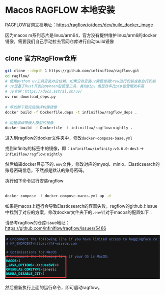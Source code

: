 
# Macos RAGFLOW 本地安装

RAGFLOW官网文档地址：https://ragflow.io/docs/dev/build_docker_image

因为macos m系列芯片是linux/arm64，官方没有提供维护linux/arm6的docker镜像，需要我们自己手动拉去官网仓库进行自动build镜像


## clone 官方RagFlow仓库

```bash
git clone --depth 1 https://github.com/infiniflow/ragflow.git
cd ragflow/
# 使用python uv工具安装对应依赖，如果没有安装uv需要使用brew进行安装或者自行安装
# uv是基于Rust开发的pyhoen包管理工具，类似pip。但是效率比pip包管理效率高
# uv官网：https://docs.astral.sh/uv/
uv run download_deps.py

# 等依赖下载完后编译构建镜像
docker build -f Dockerfile.deps -t infiniflow/ragflow_deps .

# 构建编译带嵌入模型的镜像
docker build -f Dockerfile -t infiniflow/ragflow:nightly .

```

进入到ragflow的docker文件夹中，修改`docker-compose-base.yml`

找到infinity的标签中的镜像，即：`infiniflow/infinity:v0.6.0-dev3` -> `infiniflow/ragflow:nightly`

然后编辑docker目录下的`.env`文件，修改对应的mysql、minio、Elasticsearch的账号密码信息，不然都是默认的账号密码。

执行如下命令进行安装ragflow

```bash

docker compose -f docker-compose-macos.yml up -d
```

如果是macos上运行会导致Elasticsearch的容器失败，ragflow的github上issue中找到了对应的方案，修改docker文件夹下的`.env`针对于macos的配置如下：

请参考ragflow的仓库issue地址：https://github.com/infiniflow/ragflow/issues/5466

![alt text](<../文章/assets/CleanShot 2025-03-02 at 22.10.56@2x.png>)


然后重新执行上面的运行命令，即可启动ragflow。
